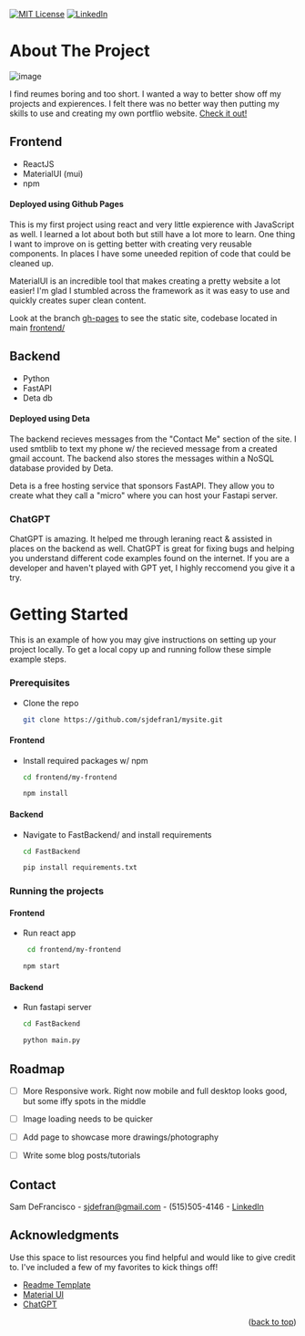 


<!-- Improved compatibility of back to top link: See: https://github.com/othneildrew/Best-README-Template/pull/73 -->
<a name="readme-top"></a>
<!--
*** Thanks for checking out the Best-README-Template. If you have a suggestion
*** that would make this better, please fork the repo and create a pull request
*** or simply open an issue with the tag "enhancement".
*** Don't forget to give the project a star!
*** Thanks again! Now go create something AMAZING! :D
-->



<!-- PROJECT SHIELDS -->
<!--
*** I'm using markdown "reference style" links for readability.
*** Reference links are enclosed in brackets [ ] instead of parentheses ( ).
*** See the bottom of this document for the declaration of the reference variables
*** for contributors-url, forks-url, etc. This is an optional, concise syntax you may use.
*** https://www.markdownguide.org/basic-syntax/#reference-style-links
-->
[![MIT License][license-shield]][license-url]
[![LinkedIn][linkedin-shield]](https://www.linkedin.com/in/sam-defrancisco-4373361b3/)


<!-- ABOUT THE PROJECT -->
# About The Project

![image](https://user-images.githubusercontent.com/72476187/210121185-04c9a57e-7dbf-41fa-b378-740b5b556922.png)

I find reumes boring and too short. I wanted a way to better show off my projects and expierences. I felt there was no better way then putting my skills to use and creating my own portflio website.
<a href='https://sjdefran.com' target='_blank' rel='noreferrer'>Check it out!</a>
## Frontend
* ReactJS
* MaterialUI (mui)
* npm
#### Deployed using Github Pages

This is my first project using react and very little expierence with JavaScript as well. I learned a lot about both but still have a lot more to learn. One thing I want to improve on is getting better with creating very reusable components. In places I have some uneeded repition of code that could be cleaned up. 

MaterialUI is an incredible tool that makes creating a pretty website a lot easier! I'm glad I stumbled across the framework as it was easy to use and quickly creates
super clean content. 

Look at the branch <a href='https://github.com/sjdefran1/mysite/tree/gh-pages'>gh-pages</a> to see the static site, codebase located in main <a href='https://github.com/sjdefran1/mysite/tree/main/frontend'>frontend/</a>

## Backend
* Python
* FastAPI
* Deta db
#### Deployed using Deta
The backend recieves messages from the "Contact Me" section of the site. I used smtblib to text my phone w/ the recieved message from a created gmail account. The backend also stores the messages within a NoSQL database provided by Deta.

Deta is a free hosting service that sponsors FastAPI. They allow you to create what they call a "micro" where you can host your Fastapi server. 

### ChatGPT
ChatGPT is amazing. It helped me through leraning react & assisted in places on the backend as well. ChatGPT is great for fixing bugs and helping you understand different code examples found on the internet. If you are a developer and haven't played with GPT yet, I highly reccomend you give it a try. 

<!-- GETTING STARTED -->
# Getting Started

This is an example of how you may give instructions on setting up your project locally.
To get a local copy up and running follow these simple example steps.

### Prerequisites

* Clone the repo

   ```sh
   git clone https://github.com/sjdefran1/mysite.git
   ```

#### Frontend
* Install required packages w/ npm

   ```sh
   cd frontend/my-frontend
   ```
   ```sh
   npm install
   ```
#### Backend
* Navigate to FastBackend/ and install requirements

  ```sh
  cd FastBackend
  ```
  
  ```sh
  pip install requirements.txt
  ```

### Running the projects

#### Frontend
* Run react app
  ```sh
   cd frontend/my-frontend
  ```
   
  ```sh
  npm start
  ```
 #### Backend
* Run fastapi server
  ```sh
  cd FastBackend
  ```

  ```sh
  python main.py
  ```



<!-- ROADMAP -->
## Roadmap

- [ ] More Responsive work. Right now mobile and full desktop looks good, but some iffy spots in the middle
- [ ] Image loading needs to be quicker
- [ ] Add page to showcase more drawings/photography
- [ ] Write some blog posts/tutorials 


<!-- CONTACT -->
## Contact

Sam DeFrancisco - sjdefran@gmail.com - (515)505-4146 -
[LinkedIn](https://www.linkedin.com/in/sam-defrancisco-4373361b3/)




<!-- ACKNOWLEDGMENTS -->
## Acknowledgments

Use this space to list resources you find helpful and would like to give credit to. I've included a few of my favorites to kick things off!

* [Readme Template](https://github.com/othneildrew/Best-README-Template/blob/master/README.md)
* [Material UI](https://mui.com/)
* [ChatGPT](https://openai.com/blog/chatgpt/)


<p align="right">(<a href="#readme-top">back to top</a>)</p>



<!-- MARKDOWN LINKS & IMAGES -->
<!-- https://www.markdownguide.org/basic-syntax/#reference-style-links -->
[contributors-shield]: https://img.shields.io/github/contributors/othneildrew/Best-README-Template.svg?style=for-the-badge
[contributors-url]: https://github.com/othneildrew/Best-README-Template/graphs/contributors
[forks-shield]: https://img.shields.io/github/forks/othneildrew/Best-README-Template.svg?style=for-the-badge
[forks-url]: https://github.com/othneildrew/Best-README-Template/network/members
[stars-shield]: https://img.shields.io/github/stars/othneildrew/Best-README-Template.svg?style=for-the-badge
[stars-url]: https://github.com/othneildrew/Best-README-Template/stargazers
[issues-shield]: https://img.shields.io/github/issues/othneildrew/Best-README-Template.svg?style=for-the-badge
[issues-url]: https://github.com/othneildrew/Best-README-Template/issues
[license-shield]: https://img.shields.io/github/license/othneildrew/Best-README-Template.svg?style=for-the-badge
[license-url]: https://github.com/othneildrew/Best-README-Template/blob/master/LICENSE.txt
[linkedin-shield]: https://img.shields.io/badge/-LinkedIn-black.svg?style=for-the-badge&logo=linkedin&colorB=555
[linkedin-url]: https://linkedin.com/in/othneildrew
[product-screenshot]: images/screenshot.png
[Next.js]: https://img.shields.io/badge/next.js-000000?style=for-the-badge&logo=nextdotjs&logoColor=white
[Next-url]: https://nextjs.org/
[React.js]: https://img.shields.io/badge/React-20232A?style=for-the-badge&logo=react&logoColor=61DAFB
[React-url]: https://reactjs.org/
[Vue.js]: https://img.shields.io/badge/Vue.js-35495E?style=for-the-badge&logo=vuedotjs&logoColor=4FC08D
[Vue-url]: https://vuejs.org/
[Angular.io]: https://img.shields.io/badge/Angular-DD0031?style=for-the-badge&logo=angular&logoColor=white
[Angular-url]: https://angular.io/
[Svelte.dev]: https://img.shields.io/badge/Svelte-4A4A55?style=for-the-badge&logo=svelte&logoColor=FF3E00
[Svelte-url]: https://svelte.dev/
[Laravel.com]: https://img.shields.io/badge/Laravel-FF2D20?style=for-the-badge&logo=laravel&logoColor=white
[Laravel-url]: https://laravel.com
[Bootstrap.com]: https://img.shields.io/badge/Bootstrap-563D7C?style=for-the-badge&logo=bootstrap&logoColor=white
[Bootstrap-url]: https://getbootstrap.com
[JQuery.com]: https://img.shields.io/badge/jQuery-0769AD?style=for-the-badge&logo=jquery&logoColor=white
[JQuery-url]: https://jquery.com 
